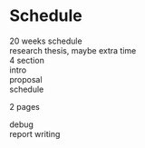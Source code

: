 # Schedule
20 weeks schedule  
research thesis, maybe extra time  
4 section  
intro  
proposal  
schedule  

2 pages  

debug  
report writing  

